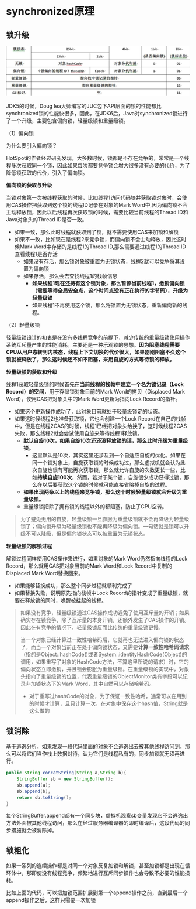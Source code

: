# synchronized原理

## 锁升级

![image-20220317155000087](https://raw.githubusercontent.com/xuhaoyao/images/master/img/image-20220317155000087.png)

JDK5的时候，Doug lea大师编写的JUC包下API层面的锁的性能都比synchronized锁的性能快很多，因此，在JDK6后，Java对synchronized锁进行了一个升级，主要包含偏向锁，轻量级锁和重量级锁。

（1）偏向锁

为什么要引入偏向锁？

HotSpot的作者经过研究发现，大多数时候，锁都是不存在竞争的，常常是一个线程多次获取同一个锁，因此如果每次都要竞争锁会增大很多没有必要的代价，为了降低锁获取的代价，引入了偏向锁。

**偏向锁的获取与升级**

当锁对象第一次被线程获取的时候，比如线程1访问代码块并获取锁对象时，会使用CAS操作把获取到这个锁的线程ID记录在对象的Mark Word中,因为偏向锁不会主动释放锁，因此以后线程再次获取锁的时候，需要比较当前线程的Thread ID和Java对象头的Thread ID是否一致。

- 如果一致，那么此时线程就获取到了锁，就不需要使用CAS来加锁和解锁
- 如果不一致，比如现在是线程2来竞争锁，而偏向锁不会主动释放，因此这时候Mark Word中存储的是线程1的Thread ID,那么需要通过线程1的Thread ID查看线程1是否存活
  - 如果没有存活，那么锁对象被重置为无锁状态，线程2就可以竞争将其设置为偏向锁
  - 如果存活，那么会去查找线程1的栈帧信息
    - **如果线程1现在还持有这个锁对象，那么暂停当前线程1，撤销偏向锁（需要等待全局安全点，这个时间点没有正在执行的字节码），升级为轻量级锁**
    - 如果线程1不再使用这个锁，那么将锁置为无锁状态，重新偏向新的线程。

（2）轻量级锁

轻量级锁设计的初衷是在没有多线程竞争的前提下，减少传统的重量级锁使用操作系统互斥量产生的性能消耗。主要还是一种乐观锁的思想。**因为阻塞线程需要CPU从用户态转到内核态，线程上下文切换的代价很大，如果刚刚阻塞不久这个锁就被释放了，那么这时候还不如不阻塞，采用自旋的方式等待锁的释放。**

**轻量级锁的获取和升级**

线程1获取轻量级锁的时候首先在**当前线程的栈帧中建立一个名为锁记录（Lock Record）的空间**，用于存储锁对象目前的Mark Word的拷贝（Displaced Mark Word），使用CAS把对象头中的Mark Word更新为指向Lock Record的指针。

- 如果这个更新操作成功了，此对象目前就处于轻量级锁定的状态。
- 如果这时候线程2也准备获取锁，它也会创建一个Lock Record在自己的栈帧中，但是在线程2CAS的时候，线程1已经把对象头给换了，这时候线程2CAS失败，那么线程2就会尝试使用自旋来等待线程1释放锁。
  - **默认自旋10次，如果自旋10次还还没释放锁的话，那么此时升级为重量级锁。**
    - 这里默认是10次，其实这里还涉及到一个自适应自旋的优化。如果在同一个锁对象上，自旋获取锁的时候成功过，那么虚拟机就会认为此次自旋也很有可能再次获取锁，那么就允许自旋的次数更长一些，比如**持续自旋100次**，然而，若对于某个锁，自旋很少成功获得过锁，那么在以后要获取这个锁的时候就可能直接省略掉自旋的过程。
  - **如果出现两条以上的线程来竞争锁，那么这个时候轻量级锁就会升级为重量级锁。**
  - 重量级锁把除了拥有锁的线程以外的都阻塞，防止了CPU空转。

> 为了避免无用的自旋，轻量级锁一旦膨胀为重量级锁就不会再降级为轻量级锁了；偏向锁升级为轻量级锁也不能再降级为偏向锁。一句话就是锁可以升级不可以降级，但是偏向锁状态可以被重置为无锁状态。

**轻量级锁的解锁过程**

解锁过程同样使用CAS操作来进行，如果对象的Mark Word仍然指向线程的Lock Record，那么就用CAS把对象当前的Mark Word和Lock Record中复制的Displaced Mark Word替换回来。

- 如果能够替换成功，那么整个同步过程就顺利完成了
- 如果替换失败，说明原先指向栈帧中Lock Record的指针变成了重量级锁，就要在释放锁的同时，唤醒被挂起的线程。

> 如果没有竞争，轻量级锁通过CAS操作成功避免了使用互斥量的开销；如果确实存在锁竞争，除了互斥量的本身开销，还额外发生了CAS操作的开销。因此在有竞争的情况下，轻量级锁反而比传统的重量级锁更慢。
>
> 当一个对象已经计算过一致性哈希码后，它就再也无法进入偏向锁的状态了，而当一个对象当前正在处于偏向锁状态，又需要**计算一致性哈希码请求**（指的是Object::hashCode()或者System::identityHashCode(Object)的调用，如果重写了对象的HashCode方法，不算这里所说的请求）时，它的偏向状态立即撤销，并且锁会膨胀为重量级锁。在重量级锁的实现中，对象头指向了重量级锁的位置，代表重量级锁的ObjectMonitor类有字段可以记录非加锁状态下的Mark Word，其中自然可以存储哈希码。
>
> - 对于重写过hashCode的对象，为了保证一致性哈希，通常可以在用到的时候才计算，且只计算一次，在对象中保存这个hash值，String就是这么做的



## 锁消除

基于逃逸分析，如果发现一段代码里面的对象不会逃逸出去被其他线程访问到，那么可以将它们当作栈上数据对待，认为它们是线程私有的，同步加锁就无须再进行。

```java
public String concatString(String a,String b){
    StringBuffer sb = new StringBuffer();
    sb.append(a);
    sb.append(b);
    return sb.toString();
}
```

每个StringBuffer.append都有一个同步块，虚拟机观察sb变量发现它不会逃逸出方法外面被其他线程访问，那么在经过服务器编译器的即时编译后，这段代码的同步措施就会被消除掉。



## 锁粗化

如果一系列的连续操作都是对同一个对象反复加锁和解锁，甚至加锁都是出现在循环体中，那即使没有线程竞争，频繁地进行互斥同步操作也会导致不必要的性能损耗。

比如上面的代码，可以把加锁范围扩展到第一个append操作之前，直到最后一个append操作之后，这样只需要一次加锁